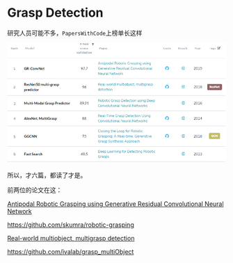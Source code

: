 # Grasp Detection

研究人员可能不多，`PapersWithCode`上榜单长这样

![image-20211115234954107](media/grasp_det/image-20211115234954107.png)

所以，才六篇，都读了才是。

前两位的论文在这：

[Antipodal Robotic Grasping using Generative Residual Convolutional Neural Network](https://arxiv.org/pdf/1909.04810v4.pdf)

https://github.com/skumra/robotic-grasping

[Real-world multiobject, multigrasp detection](https://arxiv.org/pdf/1802.00520.pdf)

https://github.com/ivalab/grasp_multiObject